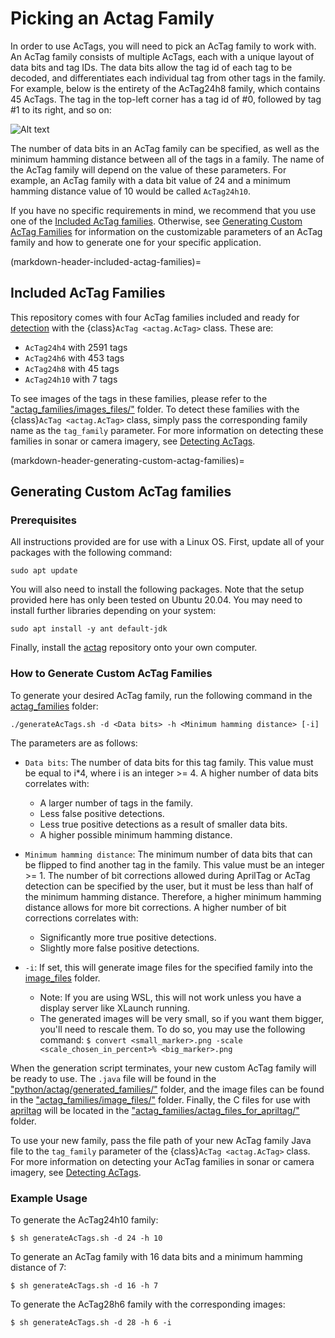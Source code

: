 # Picking an Actag Family

In order to use AcTags, you will need to pick an AcTag family to work with. An AcTag family consists of multiple AcTags, each with a unique layout of data bits and tag IDs. The data bits allow the tag id of each tag to be decoded, and differentiates each individual tag from other tags in the family. For example, below is the entirety of the AcTag24h8 family, which contains 45 AcTags. The tag in the top-left corner has a tag id of #0, followed by tag #1 to its right, and so on:

![Alt text](../../actag_families/image_files/example_images/AcTag24h8FamilyMosaic.png "All tags in the AcTag24h8 family.")

The number of data bits in an AcTag family can be specified, as well as the minimum hamming distance between all of the tags in a family. The name of the AcTag family will depend on the value of these parameters. For example, an AcTag family with a data bit value of 24 and a minimum hamming distance value of 10 would be called ``AcTag24h10``. 

If you have no specific requirements in mind, we recommend that you use one of the [Included AcTag families](#markdown-header-included-actag-families). Otherwise, see [Generating Custom AcTag Families](#markdown-header-generating-custom-actag-families) for information on the customizable parameters of an AcTag family and how to generate one for your specific application.

(markdown-header-included-actag-families)=
## Included AcTag Families

This repository comes with four AcTag families included and ready for [detection](./actag_detection.md) with the {class}`AcTag <actag.AcTag>` class. These are:

* ``AcTag24h4`` with 2591 tags
* ``AcTag24h6`` with 453 tags
* ``AcTag24h8`` with 45 tags
* ``AcTag24h10`` with 7 tags

To see images of the tags in these families, please refer to the ["actag_families/images_files/"](https://bitbucket.org/frostlab/actag/src/master/actag_families/image_files/) folder. To detect these families with the {class}`AcTag <actag.AcTag>` class, simply pass the corresponding family name as the ``tag_family`` parameter. For more information on detecting these families in sonar or camera imagery, see [Detecting AcTags](./actag_detection.md).

(markdown-header-generating-custom-actag-families)=
## Generating Custom AcTag families

### Prerequisites

All instructions provided are for use with a Linux OS. First, update all of your packages with the following command:

```
sudo apt update
``` 

You will also need to install the following packages. Note that the setup provided here has only been tested on Ubuntu 20.04. You may need to install further libraries depending on your system:

```
sudo apt install -y ant default-jdk
```

Finally, install the [actag](https://bitbucket.org/frostlab/actag/src/master/) repository onto your own computer.

### How to Generate Custom AcTag Families

To generate your desired AcTag family, run the following command in the [actag_families](https://bitbucket.org/frostlab/actag/src/master/actag_families/) folder: 

```
./generateAcTags.sh -d <Data bits> -h <Minimum hamming distance> [-i]
```

The parameters are as follows:

* ```Data bits```: The number of data bits for this tag family. This value must be equal to i*4, where i is an integer >= 4. A higher number of data bits correlates with:
    * A larger number of tags in the family.
    * Less false positive detections.
    * Less true positive detections as a result of smaller data bits.
    * A higher possible minimum hamming distance.

* ```Minimum hamming distance```: The minimum number of data bits that can be flipped to find another tag in the family. This value must be an integer >= 1. The number of bit corrections allowed during AprilTag or AcTag detection can be specified by the user, but it must be less than half of the minimum hamming distance. Therefore, a higher minimum hamming distance allows for more bit corrections. A higher number of bit corrections correlates with:
    * Significantly more true positive detections.
    * Slightly more false positive detections.

* ```-i```: If set, this will generate image files for the specified family into the [image_files](https://bitbucket.org/frostlab/actag/src/master/actag_families/image_files/) folder. 
    * Note: If you are using WSL, this will not work unless you have a display server like XLaunch running.
    * The generated images will be very small, so if you want them bigger, you'll need to rescale them. To do so, you may use the following command: ```$ convert <small_marker>.png -scale <scale_chosen_in_percent>% <big_marker>.png```

When the generation script terminates, your new custom AcTag family will be ready to use. The ```.java``` file will be found in the ["python/actag/generated_families/"](https://bitbucket.org/frostlab/actag/src/master/python/actag/generated_families/) folder, and the image files can be found in the ["actag_families/image_files/"](https://bitbucket.org/frostlab/actag/src/master/actag_families/image_files/) folder. Finally, the C files for use with [apriltag](https://github.com/AprilRobotics/apriltag) will be located in the ["actag_families/actag_files_for_apriltag/"](https://bitbucket.org/frostlab/actag/src/master/actag_families/actag_files_for_apriltag/) folder.

To use your new family, pass the file path of your new AcTag family Java file to the ```tag_family``` parameter of the {class}`AcTag <actag.AcTag>` class. For more information on detecting your AcTag families in sonar or camera imagery, see [Detecting AcTags](./actag_detection.md).

### Example Usage

To generate the AcTag24h10 family: 
```
$ sh generateAcTags.sh -d 24 -h 10
```

To generate an AcTag family with 16 data bits and a minimum hamming distance of 7: 
```
$ sh generateAcTags.sh -d 16 -h 7
```

To generate the AcTag28h6 family with the corresponding images:
```
$ sh generateAcTags.sh -d 28 -h 6 -i
```